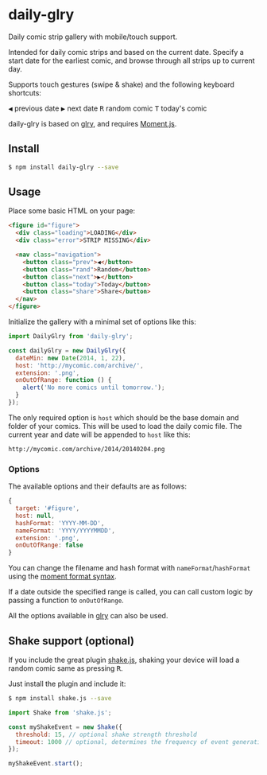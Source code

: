 # daily-glry

Daily comic strip gallery with mobile/touch support.

Intended for daily comic strips and based on the current date. Specify a start date for the earliest comic, and browse through all strips up to current day.

Supports touch gestures (swipe & shake) and the following keyboard shortcuts:

<kbd>◀</kbd> previous date
<kbd>▶</kbd> next date
<kbd>R</kbd> random comic
<kbd>T</kbd> today's comic

daily-glry is based on [glry](https://github.com/omichelsen/glry.git), and requires [Moment.js](http://momentjs.com/).

## Install

```bash
$ npm install daily-glry --save
```

## Usage

Place some basic HTML on your page:

```html
<figure id="figure">
  <div class="loading">LOADING</div>
  <div class="error">STRIP MISSING</div>

  <nav class="navigation">
    <button class="prev">◀</button>
    <button class="rand">Random</button>
    <button class="next">▶</button>
    <button class="today">Today</button>
    <button class="share">Share</button>
  </nav>
</figure>
```

Initialize the gallery with a minimal set of options like this:

```js
import DailyGlry from 'daily-glry';

const dailyGlry = new DailyGlry({
  dateMin: new Date(2014, 1, 22),
  host: 'http://mycomic.com/archive/',
  extension: '.png',
  onOutOfRange: function () {
    alert('No more comics until tomorrow.');
  }
});
```

The only required option is `host` which should be the base domain and folder of your comics. This will be used to load the daily comic file. The current year and date will be appended to `host` like this:

    http://mycomic.com/archive/2014/20140204.png

### Options

The available options and their defaults are as follows:

```js
{
  target: '#figure',
  host: null,
  hashFormat: 'YYYY-MM-DD',
  nameFormat: 'YYYY/YYYYMMDD',
  extension: '.png',
  onOutOfRange: false
}
```

You can change the filename and hash format with `nameFormat`/`hashFormat` using the [moment format syntax](http://momentjs.com/docs/#/displaying/format/).

If a date outside the specified range is called, you can call custom logic by passing a function to `onOutOfRange`.

All the options available in [glry](https://github.com/omichelsen/glry) can also be used.

## Shake support (optional)

If you include the great plugin [shake.js](https://github.com/alexgibson/shake.js), shaking your device will load a random comic same as pressing <kbd>R</kbd>.

Just install the plugin and include it:

```bash
$ npm install shake.js --save
```

```js
import Shake from 'shake.js';

const myShakeEvent = new Shake({
  threshold: 15, // optional shake strength threshold
  timeout: 1000 // optional, determines the frequency of event generation
});

myShakeEvent.start();
```
